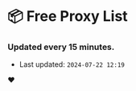 # :package: Free Proxy List
### Updated every 15 minutes.

- Last updated: `2024-07-22 12:19`

:heart:
